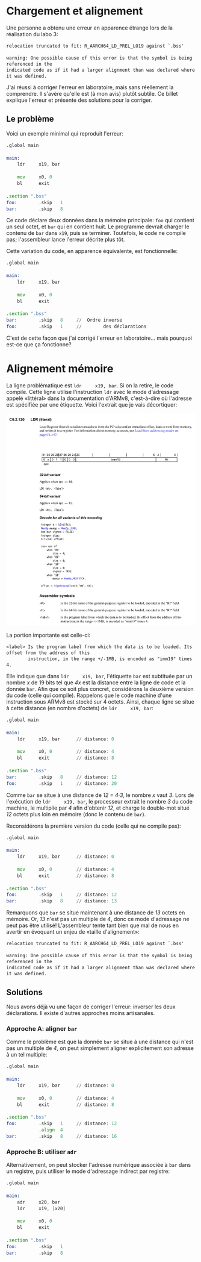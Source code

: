 # Chargement et alignement

Une personne a obtenu une erreur en apparence étrange lors de la réalisation du labo 3:

```
relocation truncated to fit: R_AARCH64_LD_PREL_LO19 against `.bss'

warning: One possible cause of this error is that the symbol is being referenced in the
indicated code as if it had a larger alignment than was declared where it was defined.
```

J'ai réussi à corriger l'erreur en laboratoire, mais sans réellement la comprendre.
Il s'avère qu'elle est (à mon avis) plutôt subtile. Ce billet explique l'erreur
et présente des solutions pour la corriger.

## Le problème

Voici un exemple minimal qui reproduit l'erreur:

```asm
.global main

main:
    ldr     x19, bar

    mov     x0, 0
    bl      exit

.section ".bss"
foo:        .skip   1
bar:        .skip   8
```

Ce code déclare deux données dans la mémoire principale: ```foo``` qui
contient un seul octet, et ```bar``` qui en contient huit. Le programme
devrait charger le contenu de ```bar``` dans ```x19```,
puis se terminer. Toutefois, le code ne compile pas; l'assembleur lance
l'erreur décrite plus tôt.

Cette variation du code, en apparence équivalente, est fonctionnelle:

```asm
.global main

main:
    ldr     x19, bar

    mov     x0, 0
    bl      exit

.section ".bss"
bar:        .skip   8     //  Ordre inverse 
foo:        .skip   1     //        des déclarations
```

C'est de cette façon que j'ai corrigé l'erreur en laboratoire...
mais pourquoi est-ce que ça fonctionne?

# Alignement mémoire

La ligne problématique est ```ldr     x19, bar```. Si on la retire,
le code compile. Cette ligne utilise l'instruction ```ldr``` avec
le mode d'adressage appelé «littéral» dans la documentation d'ARMv8,
c'est-à-dire où l'adresse est spécifiée par une étiquette. Voici
l'extrait que je vais décortiquer:

<img src="./img/ldr.png" alt="Documentation de ldr" width="600"/>

La portion importante est celle-ci:

```
<label> Is the program label from which the data is to be loaded. Its offset from the address of this
        instruction, in the range +/-1MB, is encoded as "imm19" times 4.
```

Elle indique que dans ```ldr     x19, bar```, l'étiquette ```bar``` est subtituée
par un nombre _x_ de 19 bits tel que _4x_ est la distance entre la ligne
de code et la donnée ```bar```. Afin que ce soit plus concret, considérons la
deuxième version du code (celle qui compile). Rappelons que le code machine d'une instruction sous ARMv8
est stocké sur 4 octets. Ainsi, chaque ligne se situe à cette distance (en nombre
d'octets) de ```ldr     x19, bar```:

```asm
.global main

main:
    ldr     x19, bar      // distance: 0

    mov     x0, 0         // distance: 4
    bl      exit          // distance: 8

.section ".bss"
bar:        .skip   8     // distance: 12
foo:        .skip   1     // distance: 20 
```

Comme ```bar``` se situe à une distance de _12 = 4·3_, le nombre _x_ vaut _3_.
Lors de l'exécution de ```ldr     x19, bar```, le processeur extrait le nombre _3_
du code machine, le multiplie par _4_ afin d'obtenir _12_, et charge le double-mot
situé _12_ octets plus loin en mémoire (donc le contenu de ```bar```).

Reconsidérons la première version du code (celle qui ne compile pas):

```asm
.global main

main:
    ldr     x19, bar      // distance: 0

    mov     x0, 0         // distance: 4
    bl      exit          // distance: 8

.section ".bss"
foo:        .skip   1     // distance: 12
bar:        .skip   8     // distance: 13
```

Remarquons que ```bar``` se situe maintenant à une distance de _13_ octets en mémoire.
Or, _13_ n'est pas un multiple de _4_, donc ce mode d'adressage ne peut pas être utilisé!
L'assembleur tente tant bien que mal de nous en avertir en évoquant
un enjeu de «taille d'alignement»:

```
relocation truncated to fit: R_AARCH64_LD_PREL_LO19 against `.bss'

warning: One possible cause of this error is that the symbol is being referenced in the
indicated code as if it had a larger alignment than was declared where it was defined.
```

## Solutions

Nous avons déjà vu une façon de corriger l'erreur: inverser les deux
déclarations. Il existe d'autres approches moins artisanales.

### Approche A: aligner ```bar```

Comme le problème est que la donnée ```bar``` se situe à une distance qui n'est pas un 
multiple de _4_, on peut simplement aligner explicitement son adresse à un
tel multiple:

```asm
.global main

main:
    ldr     x19, bar      // distance: 0

    mov     x0, 0         // distance: 4
    bl      exit          // distance: 8

.section ".bss"
foo:        .skip   1     // distance: 12
            .align  4
bar:        .skip   8     // distance: 16

```

### Approche B: utiliser ```adr```

Alternativement, on peut stocker l'adresse numérique associée à ```bar```
dans un registre, puis utiliser le mode d'adressage indirect par registre:

```asm
.global main

main:
    adr     x20, bar
    ldr     x19, [x20]

    mov     x0, 0
    bl      exit

.section ".bss"
foo:        .skip   1
bar:        .skip   8
```
